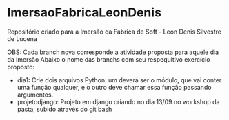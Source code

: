 # ImersaoFabricaLeonDenis
Repositório criado para a Imersão da Fabrica de Soft - Leon Denis Silvestre de Lucena

OBS: Cada branch nova corresponde a atividade proposta para aquele dia da imersão
Abaixo o nome das branchs com seu respequitivo exercício proposto:
- dia1: Crie dois arquivos Python: um deverá ser o módulo, que vai conter uma função qualquer, e o outro deve chamar essa função passando argumentos.
- projetodjango: Projeto em django criando no dia 13/09 no workshop da pasta, subido através do git bash
